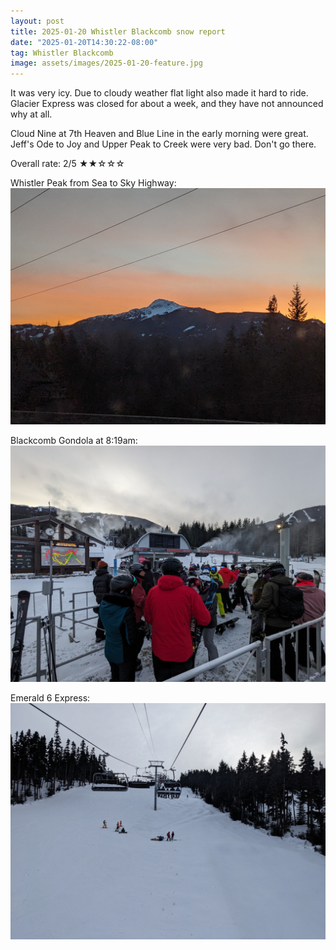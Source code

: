 ```yaml
---
layout: post
title: 2025-01-20 Whistler Blackcomb snow report
date: "2025-01-20T14:30:22-08:00"
tag: Whistler Blackcomb
image: assets/images/2025-01-20-feature.jpg
---
```


It was very icy. Due to cloudy weather flat light also made it hard to ride.
Glacier Express was closed for about a week, and they have not announced why at all.

Cloud Nine at 7th Heaven and Blue Line in the early morning were great.
Jeff's Ode to Joy and Upper Peak to Creek were very bad. Don't go there.

Overall rate: 2/5 ★★☆☆☆


Whistler Peak from Sea to Sky Highway:
![](/assets/images/2025-01-20-whistler-peak-from-sea-to-sky-highway.jpg)

Blackcomb Gondola at 8:19am:
![](/assets/images/2025-01-20-blackcomb-gondola-at-819.jpg)

Emerald 6 Express:
![](/assets/images/2025-01-20-emerald-6-express.jpg)

